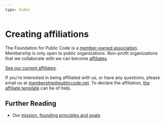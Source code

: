 ```yaml
---
type: Index
---
```


# Creating affiliations

The Foundation for Public Code is a [member-owned association](../member-relations/index.md).
Membership is only open to public organizations.
Non-profit organizations that we collaborate with we can become [affiliates](../../glossary/affiliate-definition.md).

[See our current affiliates](../../organization/affiliates.md).

If you're interested in being affiliated with us, or have any questions, please email us at <membership@publiccode.net>.
To declare the affiliation, [the affiliate template](affiliate-template.md) can be of help.

## Further Reading

* Our [mission, founding principles and goals](../../organization/mission.md)
